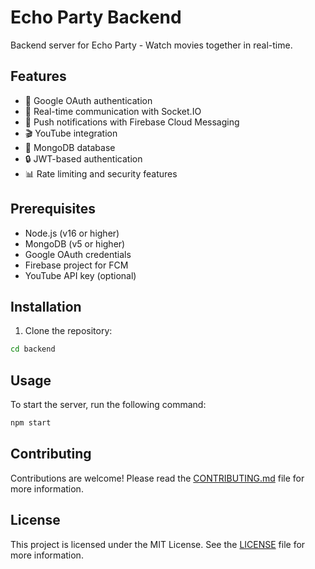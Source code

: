 # Echo Party Backend

Backend server for Echo Party - Watch movies together in real-time.

## Features

- 🔐 Google OAuth authentication
- 🚀 Real-time communication with Socket.IO
- 📱 Push notifications with Firebase Cloud Messaging
- 🎬 YouTube integration
- 💾 MongoDB database
- 🔒 JWT-based authentication
- 📊 Rate limiting and security features

## Prerequisites

- Node.js (v16 or higher)
- MongoDB (v5 or higher)
- Google OAuth credentials
- Firebase project for FCM
- YouTube API key (optional)

## Installation

1. Clone the repository:
```bash
cd backend
```

## Usage

To start the server, run the following command:
```bash
npm start
```

## Contributing

Contributions are welcome! Please read the [CONTRIBUTING.md](CONTRIBUTING.md) file for more information.

## License

This project is licensed under the MIT License. See the [LICENSE](LICENSE) file for more information.